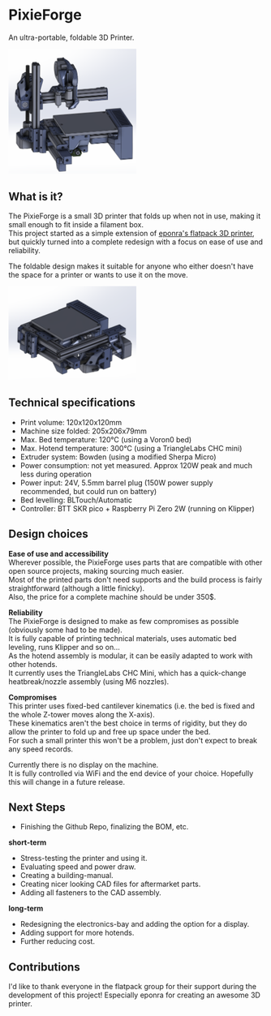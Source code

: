 # PixieForge
An ultra-portable, foldable 3D Printer.  

<img src="/pictures/render_front.png" width="50%">  

## What is it?
The PixieForge is a small 3D printer that folds up when not in use, making it small enough to fit inside a filament box.  
This project started as a simple extension of [eponra's flatpack 3D printer](https://github.com/eponra/flatpack/), but quickly turned into a complete redesign with a focus on ease of use and reliability.

The foldable design makes it suitable for anyone who either doesn't have the space for a printer or wants to use it on the move.  

<img src="/pictures/render_folded.png" width="50%">

## Technical specifications
- Print volume: 120x120x120mm
- Machine size folded: 205x206x79mm
- Max. Bed temperature: 120°C (using a Voron0 bed)
- Max. Hotend temperature: 300°C (using a TriangleLabs CHC mini)
- Extruder system: Bowden (using a modified Sherpa Micro)
- Power consumption: not yet measured. Approx 120W peak and much less during operation
- Power input: 24V, 5.5mm barrel plug (150W power supply recommended, but could run on battery)
- Bed levelling: BLTouch/Automatic
- Controller: BTT SKR pico + Raspberry Pi Zero 2W (running on Klipper)

## Design choices
**Ease of use and accessibility**  
Wherever possible, the PixieForge uses parts that are compatible with other open source projects, making sourcing much easier.  
Most of the printed parts don't need supports and the build process is fairly straightforward (although a little finicky).  
Also, the price for a complete machine should be under 350$.

**Reliability**  
The PixieForge is designed to make as few compromises as possible (obviously some had to be made).  
It is fully capable of printing technical materials, uses automatic bed leveling, runs Klipper and so on...  
As the hotend assembly is modular, it can be easily adapted to work with other hotends.  
It currently uses the TriangleLabs CHC Mini, which has a quick-change heatbreak/nozzle assembly (using M6 nozzles).

**Compromises**  
This printer uses fixed-bed cantilever kinematics (i.e. the bed is fixed and the whole Z-tower moves along the X-axis).  
These kinematics aren't the best choice in terms of rigidity, but they do allow the printer to fold up and free up space under the bed.  
For such a small printer this won't be a problem, just don't expect to break any speed records.  

Currently there is no display on the machine.  
It is fully controlled via WiFi and the end device of your choice. Hopefully this will change in a future release.  

## Next Steps  
- Finishing the Github Repo, finalizing the BOM, etc.

**short-term**
- Stress-testing the printer and using it.
- Evaluating speed and power draw.
- Creating a building-manual.
- Creating nicer looking CAD files for aftermarket parts.  
- Adding all fasteners to the CAD assembly.  

**long-term**
- Redesigning the electronics-bay and adding the option for a display.
- Adding support for more hotends.
- Further reducing cost.

## Contributions
I'd like to thank everyone in the flatpack group for their support during the development of this project! Especially eponra for creating an awesome 3D printer.
